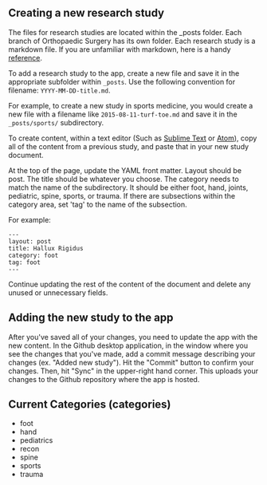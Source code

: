 ## Creating a new research study

The files for research studies are located within the \_posts folder. Each branch of Orthopaedic Surgery has its own folder. Each research study is a markdown file. If you are unfamiliar with markdown, here is a handy [reference](https://help.github.com/articles/markdown-basics/).

To add a research study to the app, create a new file and save it in the appropriate subfolder within `_posts`. Use the following convention for filename: `YYYY-MM-DD-title.md`.

For example, to create a new study in sports medicine, you would create a new file with a filename like `2015-08-11-turf-toe.md` and save it in the `_posts/sports/` subdirectory.

To create content, within a text editor (Such as [Sublime Text](http://www.sublimetext.com/3) or [Atom](https://atom.io/)), copy all of the content from a previous study, and paste that in your new study document.

At the top of the page, update the YAML front matter. Layout should be post. The title should be whatever you choose. The category needs to match the name of the subdirectory. It should be either foot, hand, joints, pediatric, spine, sports, or trauma. If there are subsections within the category area, set 'tag' to the name of the subsection.

For example:

```
---
layout: post
title: Hallux Rigidus
category: foot
tag: foot
---
```

Continue updating the rest of the content of the document and delete any unused or unnecessary fields.

## Adding the new study to the app

After you've saved all of your changes, you need to update the app with the new content. In the Github desktop application, in the window where you see the changes that you've made, add a commit message describing your changes (ex. "Added new study"). Hit the "Commit" button to confirm your changes. Then, hit "Sync" in the upper-right hand corner. This uploads your changes to the Github repository where the app is hosted.  

## Current Categories (categories)

- foot
- hand
- pediatrics
- recon
- spine
- sports
- trauma
